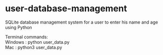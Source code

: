 # user-database-management
SQLite database management system for a user to enter his name and age using Python <br />

Terminal commands: <br />
    Windows : python user_data.py <br />
    Mac : python3 user_data.py
